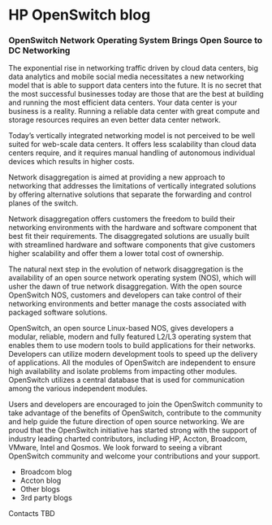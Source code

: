 # HP OpenSwitch blog

### OpenSwitch Network Operating System Brings Open Source to DC Networking

The exponential rise in networking traffic driven by cloud data centers, big data analytics and mobile social media necessitates a new networking model that is able to support data centers into the future. It is no secret that the most successful businesses today are those that are the best at building and running the most efficient data centers. Your data center is your business is a reality. Running a reliable data center with great compute and storage resources requires an even better data center network.

Today’s vertically integrated networking model is not perceived to be well suited for web-scale data centers. It offers less scalability than cloud data centers require, and it requires manual handling of autonomous individual devices which results in higher costs.

Network disaggregation is aimed at providing a new approach to networking that addresses the limitations of vertically integrated solutions by offering alternative solutions that separate the forwarding and control planes of the switch.

Network disaggregation offers customers the freedom to build their networking environments with the hardware and software component that best fit their requirements. The disaggregated solutions are usually built with streamlined hardware and software components that give customers higher scalability and offer them a lower total cost of ownership.

The natural next step in the evolution of network disaggregation is the availability of an open source network operating system (NOS), which will usher the dawn of true network disaggregation. With the open source OpenSwitch NOS, customers and developers can take control of their networking environments and better manage the costs associated with packaged software solutions.

OpenSwitch, an open source Linux-based NOS, gives developers a modular, reliable, modern and fully featured L2/L3 operating system that enables them to use modern tools to build applications for their networks. Developers can utilize modern development tools to speed up the delivery of applications. All the modules of OpenSwitch are independent to ensure high availability and isolate problems from impacting other modules. OpenSwitch utilizes a central database that is used for communication among the various independent modules.

Users and developers are encouraged to join the OpenSwitch community to take advantage of the benefits of OpenSwitch, contribute to the community and help guide the future direction of open source networking. We are proud that the OpenSwitch initiative has started strong with the support of industry leading charted contributors, including HP, Accton, Broadcom, VMware, Intel and Qosmos. We look forward to seeing a vibrant OpenSwitch community and welcome your contributions and your support.

-	Broadcom blog
-	Accton blog
-	Other blogs
-	3rd party blogs

Contacts
TBD
